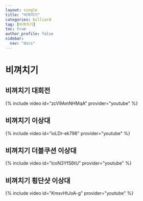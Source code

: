 ```yaml
---
layout: single
title: "비껴치기"
categories: billiard
tag: [비껴치기]
toc: true
author_profile: false
sidebar:
  nav: "docs"
---
```



# 비껴치기

## 비껴치기 대회전

{% include video id="zcV9AmNHMqA" provider="youtube" %}

## 비껴치기 이상대

{% include video id="ioLDr-ek798" provider="youtube" %}

## 비껴치기 더블쿠션 이상대

{% include video id="lcoN3YfS6tU" provider="youtube" %}

## 비껴치기 횡단샷 이상대

{% include video id="KmsvHtJoA-g" provider="youtube" %}
